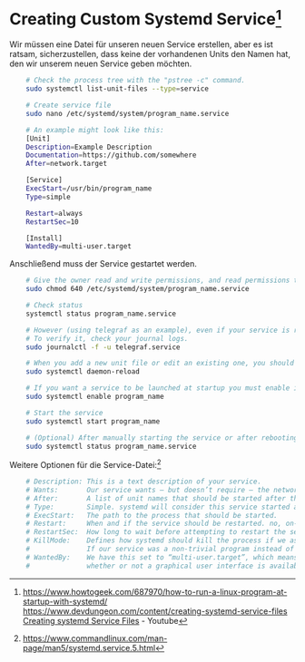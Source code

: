 # Creating Custom Systemd Service[^1]

Wir müssen eine Datei für unseren neuen Service erstellen, aber es ist ratsam, sicherzustellen, dass keine der vorhandenen Units den Namen hat, den wir unserem neuen Service geben möchten.
```bash
    # Check the process tree with the "pstree -c" command.
    sudo systemctl list-unit-files --type=service

    # Create service file
    sudo nano /etc/systemd/system/program_name.service

    # An example might look like this:
    [Unit]
    Description=Example Description
    Documentation=https://github.com/somewhere
    After=network.target

    [Service]
    ExecStart=/usr/bin/program_name
    Type=simple

    Restart=always
    RestartSec=10

    [Install]
    WantedBy=multi-user.target
```

Anschließend muss der Service gestartet werden.
```bash
    # Give the owner read and write permissions, and read permissions to the group. Others will have no permissions.
    sudo chmod 640 /etc/systemd/system/program_name.service

    # Check status
    systemctl status program_name.service

    # However (using telegraf as an example), even if your service is running, it does not guarantee that it is correctly sending data to InfluxDB.
    # To verify it, check your journal logs.
    sudo journalctl -f -u telegraf.service

    # When you add a new unit file or edit an existing one, you should tell systemd to reload the unit file definitions.
    sudo systemctl daemon-reload

    # If you want a service to be launched at startup you must enable it
    sudo systemctl enable program_name

    # Start the service
    sudo systemctl start program_name

    # (Optional) After manually starting the service or after rebooting the computer, we can verify that our service is running correctly
    sudo systemctl status program_name.service
```

Weitere Optionen für die Service-Datei:[^2]
```bash
    # Description: This is a text description of your service.
    # Wants:       Our service wants — but doesn’t require — the network to be up before our service is started.
    # After:       A list of unit names that should be started after this service has been successfully started, if they’re not already running.
    # Type:        Simple. systemd will consider this service started as soon as the process specified by ExecStart has been forked.
    # ExecStart:   The path to the process that should be started.
    # Restart:     When and if the service should be restarted. no, on-success, on-failure, on-abnormal, on-watchdog, on-abort, or always
    # RestartSec:  How long to wait before attempting to restart the service. This value is in seconds.
    # KillMode:    Defines how systemd should kill the process if we ask systemctl to stop the service. “process” causes systemd to use the SIGTERM signal on the main process only.
    #              If our service was a non-trivial program instead of a simple script, we would set this to “mixed” to ensure that any spawned processes were also terminated.
    # WantedBy:    We have this set to “multi-user.target”, which means the service should be started as long as the system is in a state where multiple users can log in,
    #              whether or not a graphical user interface is available.
```

[^1]: https://www.howtogeek.com/687970/how-to-run-a-linux-program-at-startup-with-systemd/  
https://www.devdungeon.com/content/creating-systemd-service-files  
[Creating systemd Service Files](https://youtu.be/fYQBvjYQ63U) - Youtube  
[^2]: https://www.commandlinux.com/man-page/man5/systemd.service.5.html

